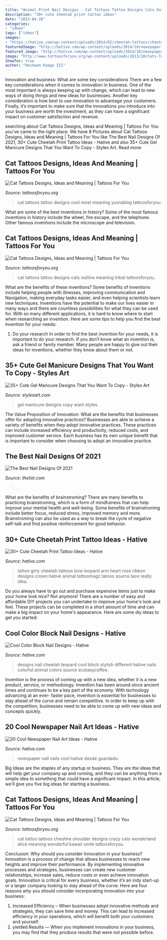 ```yaml
---
title: "Animal Print Nail Designs - Cat Tattoos Tattoo Designs Cats Outline Meaning Tribal Tattoosforyou"
description: "30+ cute cheetah print tattoo ideas"
date: "2023-04-28"
categories:
- "ideas"
tags: ["ideas"]
images:
- "https://hative.com/wp-content/uploads/2014/02/cheetah-tattoos/cheetah-bow-tattoo-arm-5.jpg"
featuredImage: "http://hative.com/wp-content/uploads/2014/10/newspaper-nail-art-ideas/17-newspaper-nails.jpg"
featured_image: "http://hative.com/wp-content/uploads/2014/10/newspaper-nail-art-ideas/17-newspaper-nails.jpg"
image: "http://www.tattoosforyou.org/wp-content/uploads/2013/10/Cats-Tattoo.jpg"
ShowToc: true
author: "Deshawn Koepp III"
---
```



Innovation and business: What are some key considerations
There are a few key considerations when it comes to innovation in business. One of the most important is always keeping up with change, which can lead to new ways of doing things and new ideas for businesses. Another key consideration is how best to use innovation to advantage your customers. Finally, it’s important to make sure that the innovations you introduce into your business are worth the investment, as they can have a significant impact on customer satisfaction and revenue.

	

		
searching about Cat Tattoos Designs, Ideas and Meaning | Tattoos For You you've came to the right place. We have 8 Pictures about Cat Tattoos Designs, Ideas and Meaning | Tattoos For You like The Best Nail Designs Of 2021, 30+ Cute Cheetah Print Tattoo Ideas - Hative and also 35+ Cute Gel Manicure Designs That You Want To Copy - Styles Art. Read more:
		
    
## Cat Tattoos Designs, Ideas And Meaning | Tattoos For You

<img loading=lazy src="http://www.tattoosforyou.org/wp-content/uploads/2013/10/Cool-Cat-Tattoos.jpg" onerror="this.onerror=null;this.src='https://tse4.mm.bing.net/th?id=OIP.Sl6i1fiFJtPA10ZNhO0UBQHaJ4&amp;pid=15.1';" alt="Cat Tattoos Designs, Ideas and Meaning | Tattoos For You">

_Source: tattoosforyou.org_

>cat tattoos tattoo designs cool most meaning yusrablog tattoosforyou. 

	

What are some of the best inventions in history?
Some of the most famous inventions in history include the wheel, fire escape, and the telephone. Other famous inventions include the microscope and television.

    
## Cat Tattoos Designs, Ideas And Meaning | Tattoos For You

<img loading=lazy src="http://www.tattoosforyou.org/wp-content/uploads/2013/10/Cats-Tattoo.jpg" onerror="this.onerror=null;this.src='https://tse3.mm.bing.net/th?id=OIP.HcRhM8uBxmC-KuoZOMG-8gHaJ4&amp;pid=15.1';" alt="Cat Tattoos Designs, Ideas and Meaning | Tattoos For You">

_Source: tattoosforyou.org_

>cat tattoos tattoo designs cats outline meaning tribal tattoosforyou. 

	

What are the benefits of these inventions?
Some benefits of inventions include helping people with illnesses, improving communication and Navigation, making everyday tasks easier, and even helping scientists learn new techniques. Inventions have the potential to make our lives easier in many ways and there are countless possibilities for what they can be used for. With so many different applications, it is hard to know where to start when researching an invention. Here are some tips to help you find the best invention for your needs:
1) Do your research
In order to find the best invention for your needs, it is important to do your research. If you don’t know what an invention is, ask a friend or family member. Many people are happy to give out their ideas for inventions, whether they know about them or not.

    
## 35+ Cute Gel Manicure Designs That You Want To Copy - Styles Art

<img loading=lazy src="https://live.staticflickr.com/65535/33944027008_d054f0decf_o.jpg" onerror="this.onerror=null;this.src='https://tse3.mm.bing.net/th?id=OIP.4IU_Uvv29dGYrvAGJwfFygHaKY&amp;pid=15.1';" alt="35+ Cute Gel Manicure Designs That You Want To Copy - Styles Art">

_Source: stylesart.com_

>gel manicure designs copy want styles. 

	

The Value Proposition of Innovation: What are the benefits that businesses offer for adopting innovative practices?
Businesses are able to achieve a variety of benefits when they adopt innovative practices. These practices can include increased efficiency and productivity, reduced costs, and improved customer service. Each business has its own unique benefit that is important to consider when choosing to adopt an innovative practice.

    
## The Best Nail Designs Of 2021

<img loading=lazy src="https://www.thelist.com/img/gallery/the-best-nail-designs-of-2021/the-mid-century-modern-design-is-a-trendy-and-unexpected-look-for-2021-nail-designs-1616600723.jpg" onerror="this.onerror=null;this.src='https://tse2.mm.bing.net/th?id=OIP.Pd_t4aCCcS5Nv02_Cgap9gHaEK&amp;pid=15.1';" alt="The Best Nail Designs Of 2021">

_Source: thelist.com_

>. 

	

What are the benefits of brainstroming?
There are many benefits to practicing brainstroming, which is a form of mindfulness that can help improve your mental health and well-being. Some benefits of brainstroming include better focus, reduced stress, improved memory and more. Brainstroming can also be used as a way to break the cycle of negative self-talk and find positive reinforcement for good behavior.

    
## 30+ Cute Cheetah Print Tattoo Ideas - Hative

<img loading=lazy src="https://hative.com/wp-content/uploads/2014/02/cheetah-tattoos/cheetah-bow-tattoo-arm-5.jpg" onerror="this.onerror=null;this.src='https://tse4.mm.bing.net/th?id=OIP.E7v9-MyMPZcQturKrCr4aQHaHa&amp;pid=15.1';" alt="30+ Cute Cheetah Print Tattoo Ideas - Hative">

_Source: hative.com_

>tattoo girly cheetah tattoos bow leopard arm heart rose ribbon designs crown hative animal tattoomagz tatoos source lace really idea. 

	

Do you always have to go out and purchase expensive items just to make your home look nice? Not anymore! There are a number of easy and affordable DIY projects you can undertake to improve your home's look and feel. These projects can be completed in a short amount of time and can make a big impact on your home's appearance. Here are some diy ideas to get you started: 

    
## Cool Color Block Nail Designs - Hative

<img loading=lazy src="https://hative.com/wp-content/uploads/2014/11/color-block-nail-designs/2-color-block-nail-designs.jpg" onerror="this.onerror=null;this.src='https://tse2.mm.bing.net/th?id=OIP.bPo5JugQnYEJ-O8JobV3TQHaLH&amp;pid=15.1';" alt="Cool Color Block Nail Designs - Hative">

_Source: hative.com_

>designs nail cheetah leopard cool block stylish different hative nails colorful animal colors source ecstasycoffee. 

	

Invention is the process of coming up with a new idea, whether it is a new product, service, or methodology. Invention has been around since ancient times and continues to be a key part of the economy. With technology advancing at an ever- faster pace, invention is essential for businesses to stay ahead of the curve and remain competitive. In order to keep up with the competition, businesses need to be able to come up with new ideas and concepts quickly.

    
## 20 Cool Newspaper Nail Art Ideas - Hative

<img loading=lazy src="http://hative.com/wp-content/uploads/2014/10/newspaper-nail-art-ideas/17-newspaper-nails.jpg" onerror="this.onerror=null;this.src='https://tse2.mm.bing.net/th?id=OIP.dGnGiYYUYRqqV_9VL2YSxAHaHa&amp;pid=15.1';" alt="20 Cool Newspaper Nail Art Ideas - Hative">

_Source: hative.com_

>newspaper nail nails cool hative desde guardado. 

	

Big Ideas are the staples of any startup or business. They are the ideas that will help get your company up and running, and they can be anything from a simple idea to something that could have a significant impact. In this article, we'll give you five big ideas for starting a business.

    
## Cat Tattoos Designs, Ideas And Meaning | Tattoos For You

<img loading=lazy src="http://www.tattoosforyou.org/wp-content/uploads/2013/10/Cat-Tattoos-Pictures-762x1024.jpg" onerror="this.onerror=null;this.src='https://tse2.mm.bing.net/th?id=OIP.Vr2RRj8qVvOQDiDJWSzBdQHaJ8&amp;pid=15.1';" alt="Cat Tattoos Designs, Ideas and Meaning | Tattoos For You">

_Source: tattoosforyou.org_

>cat tattoo tattoos cheshire shoulder designs crazy cats wonderland alice meaning wonderful kawaii smile tattoosforyou. 

	

Conclusion: Why should you consider Innovation in your business?
Innovation is a process of change that allows businesses to reach new heights and improve their performance. By implementing innovative processes and strategies, businesses can create new customer relationships, increase sales, reduce costs or even achieve innovation goals. Innovation is critical for every business, whether it’s an indy start-up or a larger company looking to stay ahead of the curve. Here are four reasons why you should consider incorporating innovation into your business: 
1) Increased Efficiency – When businesses adopt innovative methods and strategies, they can save time and money. This can lead to increased efficiency in your operations, which will benefit both your customers and yourself. 
2) yielded Results — When you implement innovations in your business, you may find that they produce results that were not possible before.

